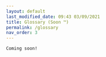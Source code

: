 ```yaml
---
layout: default
last_modified_date: 09:43 03/09/2021
title: Glossary (Soon ™)
permalink: /glossary
nav_order: 3
---
```

`Coming soon!`